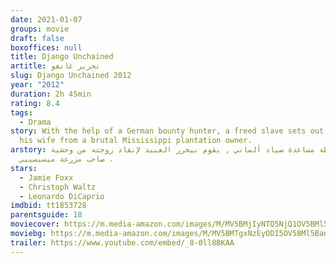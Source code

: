 ```yaml
---
date: 2021-01-07
groups: movie
draft: false
boxoffices: null
title: Django Unchained
artitle: تحرير غانغو
slug: Django Unchained 2012
year: "2012"
duration: 2h 45min
rating: 8.4
tags:
  - Drama
story: With the help of a German bounty hunter, a freed slave sets out to rescue
  his wife from a brutal Mississippi plantation owner.
arstory: بواسطة مساعدة صياد ألماني , يقوم بيحرر العبيد لإنقاذ زوجته من وحشية
  صاحب مزرعة ميسيسيبي .
stars:
  - Jamie Foxx
  - Christoph Waltz
  - Leonardo DiCaprio
imdbid: tt1853728
parentsguide: 18
moviecover: https://m.media-amazon.com/images/M/MV5BMjIyNTQ5NjQ1OV5BMl5BanBnXkFtZTcwODg1MDU4OA@@._V1_FMjpg_UY863_.jpg
moviebg: https://m.media-amazon.com/images/M/MV5BMTgxNzEyODI5OV5BMl5BanBnXkFtZTcwNTcyNjY4Nw@@._V1_FMjpg_UX800_.jpg
trailer: https://www.youtube.com/embed/_8-0ll8BKAA
---
```

